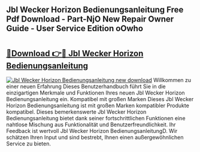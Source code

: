 ## Jbl Wecker Horizon Bedienungsanleitung Free Pdf Download - Part-NjO New Repair Owner Guide - User Service Edition oOwho

# <h2><a href="http://df3gkg.blite.top/?on=Jbl+Wecker+Horizon+Bedienungsanleitung">🔗Download 👉🔴 Jbl Wecker Horizon Bedienungsanleitung</a></h2>

[![Jbl Wecker Horizon Bedienungsanleitung new download](https://i.imgur.com/lujVjoI.png)](http://df3gkg.blite.top/?on=Jbl+Wecker+Horizon+Bedienungsanleitung)
Willkommen zu einer neuen Erfahrung Dieses Benutzerhandbuch führt Sie in die einzigartigen Merkmale und Funktionen Ihres neuen Jbl Wecker Horizon Bedienungsanleitung ein. Kompatibel mit großen Marken Dieses Jbl Wecker Horizon Bedienungsanleitung ist mit großen Marken kompatibler Produkte kompatibel. Dieses bemerkenswerte Jbl Wecker Horizon Bedienungsanleitung bietet dank seiner fortschrittlichen Funktionen eine nahtlose Mischung aus Funktionalität und Benutzerfreundlichkeit. Ihr Feedback ist wertvoll Jbl Wecker Horizon BedienungsanleitungD. Wir schätzen Ihren Input und sind bestrebt, Ihnen einen außergewöhnlichen Service zu bieten.
